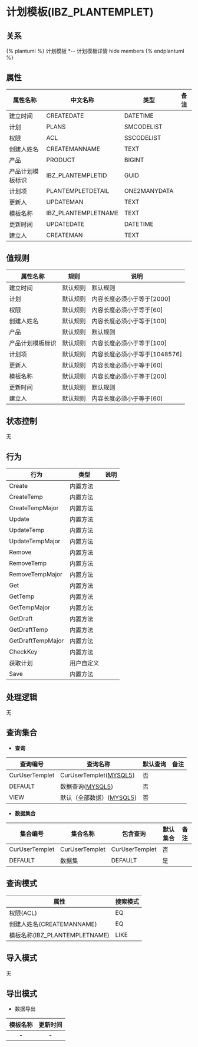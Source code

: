 # 计划模板(IBZ_PLANTEMPLET)

  

## 关系
{% plantuml %}
计划模板 *-- 计划模板详情 
hide members
{% endplantuml %}

## 属性

| 属性名称        |    中文名称    | 类型     |  备注  |
| --------   |------------| -----   |  -------- | 
|建立时间|CREATEDATE|DATETIME|&nbsp;|
|计划|PLANS|SMCODELIST|&nbsp;|
|权限|ACL|SSCODELIST|&nbsp;|
|创建人姓名|CREATEMANNAME|TEXT|&nbsp;|
|产品|PRODUCT|BIGINT|&nbsp;|
|产品计划模板标识|IBZ_PLANTEMPLETID|GUID|&nbsp;|
|计划项|PLANTEMPLETDETAIL|ONE2MANYDATA|&nbsp;|
|更新人|UPDATEMAN|TEXT|&nbsp;|
|模板名称|IBZ_PLANTEMPLETNAME|TEXT|&nbsp;|
|更新时间|UPDATEDATE|DATETIME|&nbsp;|
|建立人|CREATEMAN|TEXT|&nbsp;|

## 值规则
| 属性名称    | 规则    |  说明  |
| --------   |------------| ----- | 
|建立时间|默认规则|默认规则|
|计划|默认规则|内容长度必须小于等于[2000]|
|权限|默认规则|内容长度必须小于等于[60]|
|创建人姓名|默认规则|内容长度必须小于等于[100]|
|产品|默认规则|默认规则|
|产品计划模板标识|默认规则|内容长度必须小于等于[100]|
|计划项|默认规则|内容长度必须小于等于[1048576]|
|更新人|默认规则|内容长度必须小于等于[60]|
|模板名称|默认规则|内容长度必须小于等于[200]|
|更新时间|默认规则|默认规则|
|建立人|默认规则|内容长度必须小于等于[60]|

## 状态控制

无


## 行为
| 行为    | 类型    |  说明  |
| --------   |------------| ----- | 
|Create|内置方法|&nbsp;|
|CreateTemp|内置方法|&nbsp;|
|CreateTempMajor|内置方法|&nbsp;|
|Update|内置方法|&nbsp;|
|UpdateTemp|内置方法|&nbsp;|
|UpdateTempMajor|内置方法|&nbsp;|
|Remove|内置方法|&nbsp;|
|RemoveTemp|内置方法|&nbsp;|
|RemoveTempMajor|内置方法|&nbsp;|
|Get|内置方法|&nbsp;|
|GetTemp|内置方法|&nbsp;|
|GetTempMajor|内置方法|&nbsp;|
|GetDraft|内置方法|&nbsp;|
|GetDraftTemp|内置方法|&nbsp;|
|GetDraftTempMajor|内置方法|&nbsp;|
|CheckKey|内置方法|&nbsp;|
|获取计划|用户自定义|&nbsp;|
|Save|内置方法|&nbsp;|

## 处理逻辑
无

## 查询集合

* **查询**

| 查询编号 | 查询名称       | 默认查询 |   备注|
| --------  | --------   | --------   | ----- |
|CurUserTemplet|CurUserTemplet([MYSQL5](../../appendix/query_MYSQL5.md#IbzPlanTemplet_CurUserTemplet))|否|&nbsp;|
|DEFAULT|数据查询([MYSQL5](../../appendix/query_MYSQL5.md#IbzPlanTemplet_Default))|否|&nbsp;|
|VIEW|默认（全部数据）([MYSQL5](../../appendix/query_MYSQL5.md#IbzPlanTemplet_View))|否|&nbsp;|

* **数据集合**

| 集合编号 | 集合名称   |  包含查询  | 默认集合 |   备注|
| --------  | --------   | -------- | --------   | ----- |
|CurUserTemplet|CurUserTemplet|CurUserTemplet|否|&nbsp;|
|DEFAULT|数据集|DEFAULT|是|&nbsp;|

## 查询模式
| 属性      |    搜索模式     |
| --------   |------------|
|权限(ACL)|EQ|
|创建人姓名(CREATEMANNAME)|EQ|
|模板名称(IBZ_PLANTEMPLETNAME)|LIKE|

## 导入模式
无


## 导出模式
* 数据导出

|模板名称|更新时间|
| :------: | :------: |
| - | - |

